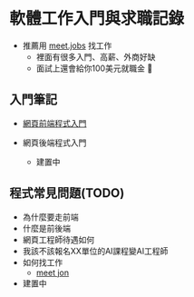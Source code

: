 # 軟體工作入門與求職記錄

* 推薦用 [meet.jobs](https://meet.jobs?referral_code=jimmatw) 找工作
    * 裡面有很多入門、高薪、外商好缺
    * 面試上還會給你100美元就職金 :partying_face:

## 入門筆記
* [網頁前端程式入門](https://github.com/nicehorse06/software-job-note/tree/master/frontend)

* 網頁後端程式入門
    * 建置中
## 程式常見問題(TODO)
* 為什麼要走前端
* 什麼是前後端
* 網頁工程師待遇如何
* 我該不該報名XX單位的AI課程變AI工程師
* 如何找工作
    * [meet jon](https://meet.jobs?referral_code=jimmatw)
* 建置中